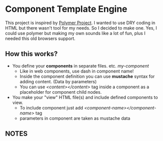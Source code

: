 # Component Template Engine 

This project is inspired by [Polymer Project](https://www.polymer-project.org). I wanted to use DRY coding in HTML but there wasn't tool for my needs. So I decided to make one.
Yes, I could use polymer but making my own sounds like a lot of fun, plus I needed this old browsers support. 

## How this works?
* You define your **components** in separate files. etc. *my-component*
    * Like in web components, use dash in component name!
    * Inside the component definition you can use **mustache** syntax for adding content. (Data by parameters)
    * You can use *\<content\>\</content\>* tag inside a component as a placeholder for component child nodes.
* You make your "view" HTML file(s) and include defined components to view.
    * To include component just add *\<component-name\>\</component-name\>* tag
    * parameters in component are taken as mustache data
     

## NOTES